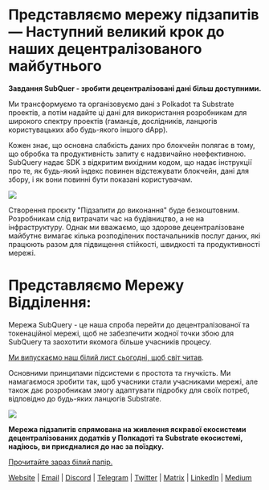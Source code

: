 # Представляємо мережу підзапитів — Наступний великий крок до наших децентралізованого майбутнього


**Завдання SubQuer - зробити децентралізовані дані більш доступними.**

Ми трансформуємо та організовуємо дані з Polkadot та Substrate проектів, а потім надайте ці дані для використання розробникам для широкого спектру проектів (гаманців, дослідників, ланцюгів користувацьких або будь-якого іншого dApp).

Кожен знає, що основна слабкість даних про блокчейн полягає в тому, що обробка та продуктивність запиту є надзвичайно неефективною. SubQuery надає SDK з відкритим вихідним кодом, що надає інструкції про те, як будь-який індекс повинен відстежувати блокчейн, дані для збору, і як вони повинні бути показані користувачам.

![](https://miro.medium.com/max/700/1*0l37MKpDk2ahHsqDUBxbjw.png)

Створення проєкту "Підзапити до виконання" буде безкоштовним. Розробникам слід витрачати час на будівництво, а не на інфраструктуру. Однак ми вважаємо, що здорове децентралізоване майбутнє вимагає кілька розподілених постачальників послуг даних, які працюють разом для підвищення стійкості, швидкості та продуктивності мережі.

# Представляємо Мережу Відділення:

Мережа SubQuery - це наша спроба перейти до децентралізованої та токенаційної мережі, щоб не забезпечити жодної точки збою для SubQuery та заохотити якомога більше учасників процесу.

[Ми випускаємо наш білий лист сьогодні, щоб світ читав](https://static.subquery.network/whitepaper.pdf).

Основними принципами підсистеми є простота та гнучкість. Ми намагаємося зробити так, щоб учасники стали учасниками мережі, але також дає розробникам змогу адаптувати підробку для своїх потреб, відповідно до будь-яких ланцюгів Substrate.

![](https://miro.medium.com/max/700/1*5E_eIJBTvHI7W24ib_Syvw.png)

**Мережа підзапитів спрямована на живлення яскравої екосистеми децентралізованих додатків у Полкадоті та Substrate екосистемі, надіюсь, ви приєдналися до нас за поїздку.**

[Прочитайте зараз білий папір.](https://static.subquery.network/whitepaper.pdf)

[Website](https://subquery.network/) | [Email](mailto:hello@subquery.network) | [Discord](https://discord.com/invite/78zg8aBSMG) | [Telegram](https://t.me/subquerynetwork) | [Twitter](https://twitter.com/subquerynetwork) | [Matrix](https://matrix.to/#/#subquery:matrix.org) | [LinkedIn](https://www.linkedin.com/company/subquery) | [Medium](https://subquery.medium.com/)